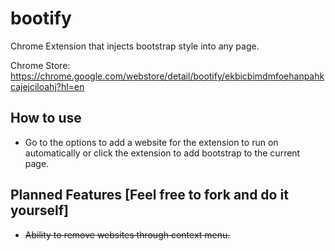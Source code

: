 # bootify
Chrome Extension that injects bootstrap style into any page.

Chrome Store: https://chrome.google.com/webstore/detail/bootify/ekbicbimdmfoehanpahkcajejciloahj?hl=en

## How to use
*  Go to the options to add a website for the extension to run on automatically or click the extension to add bootstrap to the current page.

## Planned Features [Feel free to fork and do it yourself]
*  ~~Ability to remove websites through context menu.~~
